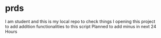 # prds
I am student and this is my local repo to check things 
I opening this project to add addition functionalities to this script
Planned to add minus in next 24 Hours
